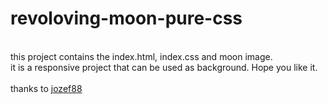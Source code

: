 # revoloving-moon-pure-css
<br/>
this project contains the index.html, index.css and moon image. <br/>
it is a responsive project that can be used as background. Hope you like it.<br/>
<br/>
thanks to <a href="https://github.com/Jozsef88/moon">jozef88</a>
